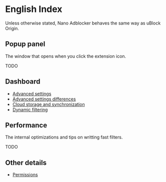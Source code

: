# English Index

Unless otherwise stated, Nano Adblocker behaves the same way as uBlock Origin.

## Popup panel

The window that opens when you click the extension icon.

TODO

## Dashboard

* [Advanced settings](https://github.com/gorhill/uBlock/wiki/Advanced-settings)
* [Advanced settings differences](/en/AdvancedSettings.MD)
* [Cloud storage and synchronization](https://github.com/gorhill/uBlock/wiki/Cloud-storage)
* [Dynamic filtering](https://github.com/gorhill/uBlock/wiki/Advanced-user-features#dynamic-filtering)

## Performance

The internal optimizations and tips on writting fast filters.

TODO

## Other details

* [Permissions](https://github.com/gorhill/uBlock/wiki/Permissions)
